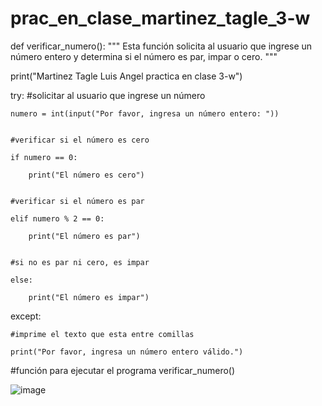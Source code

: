 # prac_en_clase_martinez_tagle_3-w

def verificar_numero(): """ Esta función solicita al usuario que ingrese un número entero y determina si el número es par, impar o cero. """

print("Martinez Tagle Luis Angel practica en clase 3-w")


try:
    #solicitar al usuario que ingrese un número
    
    numero = int(input("Por favor, ingresa un número entero: "))
    
    
    #verificar si el número es cero
    
    if numero == 0:
    
        print("El número es cero")
        
        
    #verificar si el número es par
    
    elif numero % 2 == 0:
    
        print("El número es par")
        
        
    #si no es par ni cero, es impar
    
    else:
    
        print("El número es impar")
        
        
except:

    #imprime el texto que esta entre comillas 
    
    print("Por favor, ingresa un número entero válido.")
    
#función para ejecutar el programa verificar_numero()

![image](https://github.com/user-attachments/assets/1bb414b4-683d-4800-bfd1-3bcc80a8b4c0)
